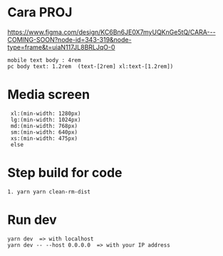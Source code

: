 # Cara PROJ
https://www.figma.com/design/KC6Bn6JE0X7myUQKnGe5tQ/CARA---COMING-SOON?node-id=343-319&node-type=frame&t=uiaN117JL8BRLJqO-0

```
mobile text body : 4rem  
pc body text: 1.2rem  (text-[2rem] xl:text-[1.2rem])
```

# Media screen
```
 xl:(min-width: 1280px)
 lg:(min-width: 1024px)
 md:(min-width: 768px)
 sm:(min-width: 640px)
 xs:(min-width: 475px)
 else
```

# Step build for code
```
1. yarn yarn clean-rm-dist 
```

# Run dev
```
yarn dev  => with localhost
yarn dev -- --host 0.0.0.0  => with your IP address  
```